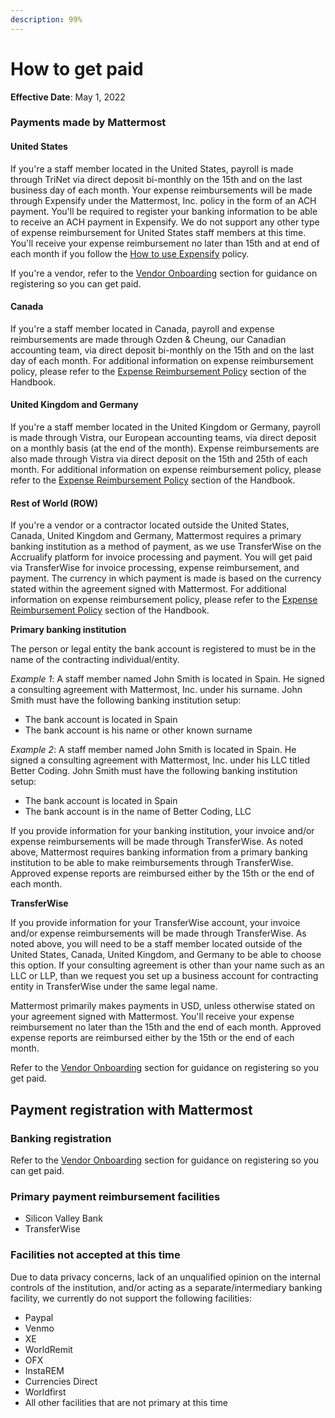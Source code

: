```yaml
---
description: 99%
---
```


# How to get paid

**Effective Date**: May 1, 2022

### Payments made by Mattermost

#### United States

If you're a staff member located in the United States, payroll is made through TriNet via direct deposit bi-monthly on the 15th and on the last business day of each month. Your expense reimbursements will be made through Expensify under the Mattermost, Inc. policy in the form of an ACH payment. You'll be required to register your banking information to be able to receive an ACH payment in Expensify. We do not support any other type of expense reimbursement for United States staff members at this time. You'll receive your expense reimbursement no later than 15th and at end of each month if you follow the [How to use Expensify](https://handbook.mattermost.com/company/how-to-guides-for-staff/how-to-spend-company-money/how-to-use-expensify#expense-reimbursement-policy) policy.

If you're a vendor, refer to the [Vendor Onboarding](https://handbook.mattermost.com/operations/finance/onboarding/how-to-on-board-as-a-vendor) section for guidance on registering so you can get paid.

#### Canada

If you're a staff member located in Canada, payroll and expense reimbursements are made through Ozden & Cheung, our Canadian accounting team, via direct deposit bi-monthly on the 15th and on the last day of each month. For additional information on expense reimbursement policy, please refer to the [Expense Reimbursement Policy](https://handbook.mattermost.com/operations/finance/staff-member-expenses/how-to-use-expensify#expense-reimbursement-policy) section of the Handbook.

#### United Kingdom and Germany

If you're a staff member located in the United Kingdom or Germany, payroll is made through Vistra, our European accounting teams, via direct deposit on a monthly basis (at the end of the month). Expense reimbursements are also made through Vistra via direct deposit on the 15th and 25th of each month. For additional information on expense reimbursement policy, please refer to the [Expense Reimbursement Policy](https://handbook.mattermost.com/operations/finance/staff-member-expenses/how-to-use-expensify#expense-reimbursement-policy) section of the Handbook.

#### Rest of World \(ROW\)

If you're a vendor or a contractor located outside the United States, Canada, United Kingdom and Germany, Mattermost requires a primary banking institution as a method of payment, as we use TransferWise on the Accrualify platform for invoice processing and payment. You will get paid via TransferWise for invoice processing, expense reimbursement, and payment. The currency in which payment is made is based on the currency stated within the agreement signed with Mattermost. For additional information on expense reimbursement policy, please refer to the [Expense Reimbursement Policy](https://handbook.mattermost.com/operations/finance/staff-member-expenses/how-to-use-expensify#expense-reimbursement-policy) section of the Handbook.

**Primary banking institution**

The person or legal entity the bank account is registered to must be in the name of the contracting individual/entity.

_Example 1_: A staff member named John Smith is located in Spain. He signed a consulting agreement with Mattermost, Inc. under his surname. John Smith must have the following banking institution setup:

* The bank account is located in Spain
* The bank account is his name or other known surname

_Example 2_: A staff member named John Smith is located in Spain. He signed a consulting agreement with Mattermost, Inc. under his LLC titled Better Coding. John Smith must have the following banking institution setup:

* The bank account is located in Spain
* The bank account is in the name of Better Coding, LLC

If you provide information for your banking institution, your invoice and/or expense reimbursements will be made through TransferWise. As noted above, Mattermost requires banking information from a primary banking institution to be able to make reimbursements through TransferWise. Approved expense reports are reimbursed either by the 15th or the end of each month.

**TransferWise**

If you provide information for your TransferWise account, your invoice and/or expense reimbursements will be made through TransferWise. As noted above, you will need to be a staff member located outside of the United States, Canada, United Kingdom, and Germany to be able to choose this option. If your consulting agreement is other than your name such as an LLC or LLP, than we request you set up a business account for contracting entity in TransferWise under the same legal name.

Mattermost primarily makes payments in USD, unless otherwise stated on your agreement signed with Mattermost. You'll receive your expense reimbursement no later than the 15th and the end of each month. Approved expense reports are reimbursed either by the 15th or the end of each month.

Refer to the [Vendor Onboarding](https://handbook.mattermost.com/operations/finance/onboarding/how-to-on-board-as-a-vendor) section for guidance on registering so you get paid.

## Payment registration with Mattermost

### Banking registration

Refer to the [Vendor Onboarding](https://handbook.mattermost.com/operations/finance/onboarding/how-to-on-board-as-a-vendor) section for guidance on registering so you can get paid.

### Primary payment reimbursement facilities

* Silicon Valley Bank
* TransferWise

### Facilities not accepted at this time

Due to data privacy concerns, lack of an unqualified opinion on the internal controls of the institution, and/or acting as a separate/intermediary banking facility, we currently do not support the following facilities:

* Paypal
* Venmo
* XE
* WorldRemit
* OFX
* InstaREM
* Currencies Direct
* Worldfirst
* All other facilities that are not primary at this time
